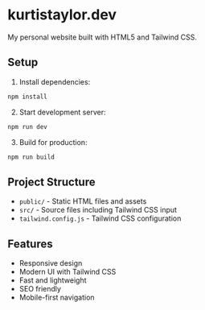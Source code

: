 # kurtistaylor.dev

My personal website built with HTML5 and Tailwind CSS.

## Setup

1. Install dependencies:
```bash
npm install
```

2. Start development server:
```bash
npm run dev
```

3. Build for production:
```bash
npm run build
```

## Project Structure

- `public/` - Static HTML files and assets
- `src/` - Source files including Tailwind CSS input
- `tailwind.config.js` - Tailwind CSS configuration

## Features

- Responsive design
- Modern UI with Tailwind CSS
- Fast and lightweight
- SEO friendly
- Mobile-first navigation